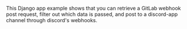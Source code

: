 This Django app example shows that you can retrieve a GitLab webhook post request, filter out which data is passed, and post to a discord-app channel through discord's webhooks.
